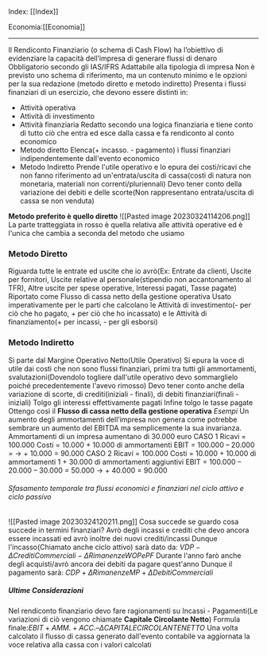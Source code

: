 Index: [[Index]]

Economia:[[Economia]]

---
Il Rendiconto Finanziario (o schema di Cash Flow) ha l’obiettivo di evidenziare la capacità dell’impresa di generare flussi di denaro
Obbligatorio secondo gli IAS/IFRS
Adattabile alla tipologia di impresa
Non è previsto uno schema di riferimento, ma un contenuto minimo e le opzioni per la sua redazione (metodo diretto e metodo indiretto) 
Presenta i flussi finanziari di un esercizio, che devono essere distinti in: 
- Attività operativa 
- Attività di investimento 
-  Attività finanziaria
Redatto secondo una logica finanziaria e tiene conto di tutto ciò che entra ed esce dalla cassa e fa rendiconto al conto economico
- Metodo diretto
	Elenca(+ incasso. - pagamento) i flussi finanziari indipendentemente dall'evento economico
- Metodo Indiretto
	Prende l'utile operativo e lo epura dei costi/ricavi che non fanno riferimento ad un'entrata/uscita di cassa(costi di natura non monetaria, materiali non correnti/pluriennali)
	Devo tener conto della variazione dei debiti e delle scorte(Non rappresentano entrata/uscita di cassa se non venduta)

**Metodo preferito è quello diretto**
![[Pasted image 20230324114206.png]]
La parte tratteggiata in rosso è quella relativa alle attività operative ed è l'unica che cambia a seconda del metodo che usiamo
### Metodo Diretto
Riguarda tutte le entrate ed uscite che io avrò(Ex: Entrate da clienti, Uscite per fornitori, Uscite relative al personale(stipendio non accantonamento al TFR), Altre uscite per spese operative, Interessi pagati, Tasse pagate)
Riportato come Flusso di cassa netto della gestione operativa
Usato imperativamente per le parti che calcolano le Attività di investimento(- per ciò che ho pagato, + per ciò che ho incassato) e le Attività di finanziamento(+ per incassi, - per gli esborsi)
### Metodo Indiretto
Si parte dal Margine Operativo Netto(Utile Operativo)
Si epura la voce di utile dai costi che non sono flussi finanziari, primi tra tutti gli ammortamenti, svalutazioni(Dovendolo togliere dall'utile operativo devo sommarglielo poiché precedentemente l'avevo rimosso)
Devo tener conto anche della variazione di scorte, di crediti(iniziali - finali), di debiti finanziari(finali - iniziali)
Tolgo gli interessi effettivamente pagati
Infine tolgo le tasse pagate
Ottengo così il **Flusso di cassa netto della gestione operativa**
*Esempi*
Un aumento degli ammortamenti dell’impresa non genera come potrebbe sembrare un aumento del EBITDA ma semplicemente la sua invarianza.
Ammortamenti di un impresa aumentano di 30.000 euro
CASO 1
Ricavi = 100.000 Costi = 10.000 + 10.000 di ammortamenti 
EBIT = 100.000 – 20.000 = $\rightarrow$ + 10.000 = 90.000
CASO 2 
Ricavi = 100.000 Costi = 10.000 + 10.000 di ammortamenti 1 + 30.000 di ammortamenti aggiuntivi
EBIT = 100.000 – 20.000 – 30.000 = 50.000 $\rightarrow$ + 40.000 = 90.000
###### Sfasamento temporale tra flussi economici e finanziari nel ciclo attivo e ciclo passivo
![[Pasted image 20230324120211.png]]
Cosa succede se guardo cosa succede in termini finanziari?
Avrò degli incassi e crediti che devo ancora essere incassati ed avrò inoltre dei nuovi crediti/incassi 
Dunque l'incasso(Chiamato anche ciclo attivo) sarà dato da: 
	$VDP - \Delta CreditiCommerciali - \Delta RimanenzeWOPePF$
Durante l'anno farò anche degli acquisti/avrò ancora dei debiti da pagare quest'anno
Dunque il pagamento sarà:
$CDP + \Delta RimanenzeMP + \Delta DebitiCommerciali$
##### Ultime Considerazioni
Nel rendiconto finanziario devo fare ragionamenti su Incassi - Pagamenti(Le variazioni di ciò vengono chiamate **Capitale Circolante Netto**)
Formula finale:$EBIT + AMM. + ACC. – \Delta CAPITALE CIRCOLANTE NETTO$
Una volta calcolato il flusso di cassa generato dall'evento contabile va aggiornata la voce relativa alla cassa con i valori calcolati
